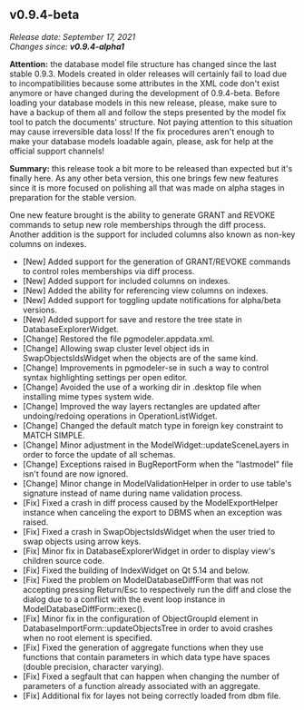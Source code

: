 v0.9.4-beta
------

<em>Release date: September 17, 2021</em><br/>
<em>Changes since: <strong>v0.9.4-alpha1</strong></em><br/>

<strong>Attention:</strong> the database model file structure has changed since the last stable 0.9.3. Models created in older releases will certainly fail to load due to incompatibilities because some attributes in the XML code don't exist anymore or have changed during the development of 0.9.4-beta. Before loading your database models in this new release, please, make sure to have a backup of them all and follow the steps presented by the model fix tool to patch the documents' structure. Not paying attention to this situation may cause irreversible data loss! If the fix procedures aren't enough to make your database models loadable again, please, ask for help at the official support channels!<br/>

<strong>Summary:</strong> this release took a bit more to be released than expected but it's finally here. As any other beta version, this one brings few new features since it is more focused on polishing all that was made on alpha stages in preparation for the stable version. <br/>

One new feature brought is the ability to generate GRANT and REVOKE commands to setup new role memberships through the diff process. Another addition is the support for included columns also known as non-key columns on indexes. <br/>



* [New] Added support for the generation of GRANT/REVOKE commands to control roles memberships via diff process.
* [New] Added support for included columns on indexes. 
* [New] Added the ability for referencing view columns on indexes.
* [New] Added support for toggling update notifications for alpha/beta versions.
* [New] Added support for save and restore the tree state in DatabaseExplorerWidget.
* [Change] Restored the file pgmodeler.appdata.xml.
* [Change] Allowing swap cluster level object ids in SwapObjectsIdsWidget when the objects are of the same kind.
* [Change] Improvements in pgmodeler-se in such a way to control syntax highlighting settings per open editor.
* [Change] Avoided the use of a working dir in .desktop file when installing mime types system wide.
* [Change] Improved the way layers rectangles are updated after undoing/redoing operations in OperationListWidget.
* [Change] Changed the default match type in foreign key constraint to MATCH SIMPLE.
* [Change] Minor adjustment in the ModelWidget::updateSceneLayers in order to force the update of all schemas.
* [Change] Exceptions raised in BugReportForm when the "lastmodel" file isn't found are now ignored.
* [Change] Minor change in ModelValidationHelper in order to use table's signature instead of name during name validation process.
* [Fix] Fixed a crash in diff process caused by the ModelExportHelper instance when canceling the export to DBMS when an exception was raised.
* [Fix] Fixed a crash in SwapObjectsIdsWidget when the user tried to swap objects using arrow keys.
* [Fix] Minor fix in DatabaseExplorerWidget in order to display view's children source code.
* [Fix] Fixed the building of IndexWidget on Qt 5.14 and below.
* [Fix] Fixed the problem on ModelDatabaseDiffForm that was not accepting pressing Return/Esc to respectively run the diff and close the dialog due to a conflict with the event loop instance in ModelDatabaseDiffForm::exec().
* [Fix] Minor fix in the configuration of ObjectGroupId element in DatabaseImportForm::updateObjectsTree in order to avoid crashes when no root element is specified.
* [Fix] Fixed the generation of aggregate functions when they use functions that contain parameters in which data type have spaces (double precision, character varying).
* [Fix] Fixed a segfault that can happen when changing the number of parameters of a function already associated with an aggregate.
* [Fix] Additional fix for layes not being correctly loaded from dbm file.
